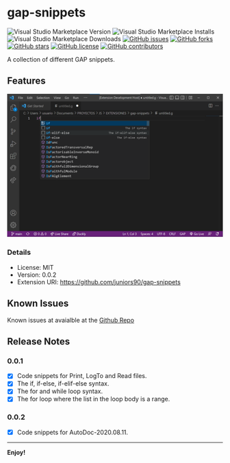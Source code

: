 # gap-snippets

![Visual Studio Marketplace Version](https://img.shields.io/visual-studio-marketplace/v/juniors90.gap-snippets)
![Visual Studio Marketplace Installs](https://img.shields.io/visual-studio-marketplace/i/juniors90.gap-snippets)
![Visual Studio Marketplace Downloads](https://img.shields.io/visual-studio-marketplace/d/juniors90.gap-snippets)
[![GitHub issues](https://img.shields.io/github/issues/juniors90/gap-snippets)](https://github.com/juniors90/gap-snippets/issues)
[![GitHub forks](https://img.shields.io/github/forks/juniors90/gap-snippets)](https://github.com/juniors90/gap-snippets/network)
[![GitHub stars](https://img.shields.io/github/stars/juniors90/gap-snippets)](https://github.com/juniors90/gap-snippets/stargazers)
[![GitHub license](https://img.shields.io/github/license/juniors90/gap-snippets)](https://github.com/juniors90/gap-snippets)
[![GitHub contributors](https://img.shields.io/github/contributors/juniors90/gap-snippets?color=green)](https://github.com/juniors90/gap-snippets/graphs/contributors)

A collection of different GAP snippets.

## Features

![if-elif-else snippet](images/if-elif-else.png)

### Details

-   License: MIT
-   Version: 0.0.2
-   Extension URI: https://github.com/juniors90/gap-snippets

## Known Issues

Known issues at avaialble at the [Github Repo](https://github.com/juniors90/gap-snippets/issues)


## Release Notes

### 0.0.1

- [x] Code snippets for Print, LogTo and Read files.
- [x] The if, if-else, if-elif-else syntax.
- [x] The for and while loop syntax.
- [x] The for loop where the list in the loop body is a range.

### 0.0.2

- [x] Code snippets for AutoDoc-2020.08.11.

---

**Enjoy!**
